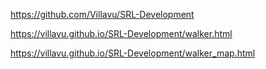https://github.com/Villavu/SRL-Development

https://villavu.github.io/SRL-Development/walker.html

https://villavu.github.io/SRL-Development/walker_map.html
